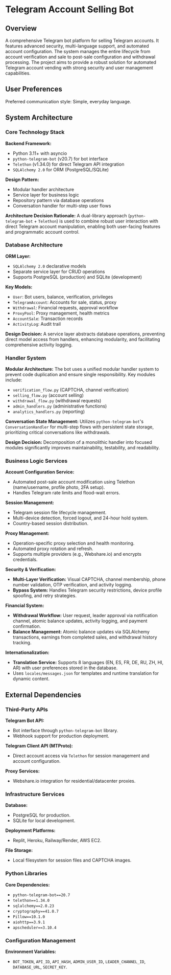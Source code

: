 # Telegram Account Selling Bot

## Overview

A comprehensive Telegram bot platform for selling Telegram accounts. It features advanced security, multi-language support, and automated account configuration. The system manages the entire lifecycle from account verification and sale to post-sale configuration and withdrawal processing. The project aims to provide a robust solution for automated Telegram account vending with strong security and user management capabilities.

## User Preferences

Preferred communication style: Simple, everyday language.

## System Architecture

### Core Technology Stack

**Backend Framework:**
- Python 3.11+ with asyncio
- `python-telegram-bot` (v20.7) for bot interface
- `Telethon` (v1.34.0) for direct Telegram API integration
- `SQLAlchemy 2.0` for ORM (PostgreSQL/SQLite)

**Design Pattern:**
- Modular handler architecture
- Service layer for business logic
- Repository pattern via database operations
- Conversation handler for multi-step user flows

**Architecture Decision Rationale:**
A dual-library approach (`python-telegram-bot` + `Telethon`) is used to combine robust user interaction with direct Telegram account manipulation, enabling both user-facing features and programmatic account control.

### Database Architecture

**ORM Layer:**
- `SQLAlchemy 2.0` declarative models
- Separate service layer for CRUD operations
- Supports PostgreSQL (production) and SQLite (development)

**Key Models:**
- `User`: Bot users, balance, verification, privileges
- `TelegramAccount`: Accounts for sale, status, proxy
- `Withdrawal`: Financial requests, approval workflow
- `ProxyPool`: Proxy management, health metrics
- `AccountSale`: Transaction records
- `ActivityLog`: Audit trail

**Design Decision:**
A service layer abstracts database operations, preventing direct model access from handlers, enhancing modularity, and facilitating comprehensive activity logging.

### Handler System

**Modular Architecture:**
The bot uses a unified modular handler system to prevent code duplication and ensure single responsibility. Key modules include:
- `verification_flow.py` (CAPTCHA, channel verification)
- `selling_flow.py` (account selling)
- `withdrawal_flow.py` (withdrawal requests)
- `admin_handlers.py` (administrative functions)
- `analytics_handlers.py` (reporting)

**Conversation State Management:**
Utilizes `python-telegram-bot`'s `ConversationHandler` for multi-step flows with persistent state storage, prioritizing critical conversations like withdrawals.

**Design Decision:**
Decomposition of a monolithic handler into focused modules significantly improves maintainability, testability, and readability.

### Business Logic Services

**Account Configuration Service:**
- Automated post-sale account modification using Telethon (name/username, profile photo, 2FA setup).
- Handles Telegram rate limits and flood-wait errors.

**Session Management:**
- Telegram session file lifecycle management.
- Multi-device detection, forced logout, and 24-hour hold system.
- Country-based session distribution.

**Proxy Management:**
- Operation-specific proxy selection and health monitoring.
- Automated proxy rotation and refresh.
- Supports multiple providers (e.g., Webshare.io) and encrypts credentials.

**Security & Verification:**
- **Multi-Layer Verification:** Visual CAPTCHA, channel membership, phone number validation, OTP verification, and activity logging.
- **Bypass System:** Handles Telegram security restrictions, device profile spoofing, and retry strategies.

**Financial System:**
- **Withdrawal Workflow:** User request, leader approval via notification channel, atomic balance updates, activity logging, and payment confirmation.
- **Balance Management:** Atomic balance updates via SQLAlchemy transactions, earnings from completed sales, and withdrawal history tracking.

**Internationalization:**
- **Translation Service:** Supports 8 languages (EN, ES, FR, DE, RU, ZH, HI, AR) with user preferences stored in the database.
- Uses `locales/messages.json` for templates and runtime translation for dynamic content.

## External Dependencies

### Third-Party APIs

**Telegram Bot API:**
- Bot interface through `python-telegram-bot` library.
- Webhook support for production deployment.

**Telegram Client API (MTProto):**
- Direct account access via `Telethon` for session management and account configuration.

**Proxy Services:**
- Webshare.io integration for residential/datacenter proxies.

### Infrastructure Services

**Database:**
- PostgreSQL for production.
- SQLite for local development.

**Deployment Platforms:**
- Replit, Heroku, Railway/Render, AWS EC2.

**File Storage:**
- Local filesystem for session files and CAPTCHA images.

### Python Libraries

**Core Dependencies:**
- `python-telegram-bot==20.7`
- `telethon==1.34.0`
- `sqlalchemy==2.0.23`
- `cryptography==41.0.7`
- `Pillow==10.1.0`
- `aiohttp==3.9.1`
- `apscheduler==3.10.4`

### Configuration Management

**Environment Variables:**
- `BOT_TOKEN`, `API_ID`, `API_HASH`, `ADMIN_USER_ID`, `LEADER_CHANNEL_ID`, `DATABASE_URL`, `SECRET_KEY`.